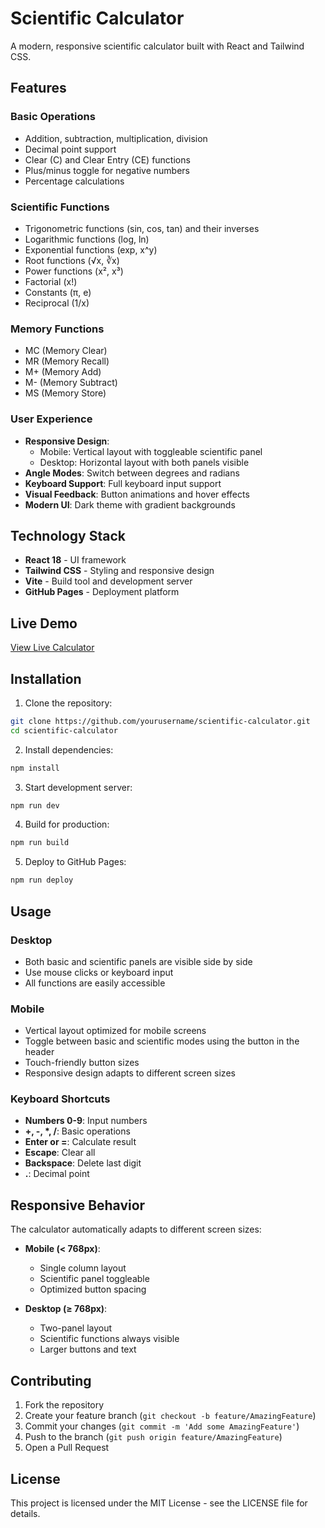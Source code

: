 # Scientific Calculator

A modern, responsive scientific calculator built with React and Tailwind CSS.

## Features

### Basic Operations
- Addition, subtraction, multiplication, division
- Decimal point support
- Clear (C) and Clear Entry (CE) functions
- Plus/minus toggle for negative numbers
- Percentage calculations

### Scientific Functions
- Trigonometric functions (sin, cos, tan) and their inverses
- Logarithmic functions (log, ln)
- Exponential functions (exp, x^y)
- Root functions (√x, ∛x)
- Power functions (x², x³)
- Factorial (x!)
- Constants (π, e)
- Reciprocal (1/x)

### Memory Functions
- MC (Memory Clear)
- MR (Memory Recall)
- M+ (Memory Add)
- M- (Memory Subtract)
- MS (Memory Store)

### User Experience
- **Responsive Design**: 
  - Mobile: Vertical layout with toggleable scientific panel
  - Desktop: Horizontal layout with both panels visible
- **Angle Modes**: Switch between degrees and radians
- **Keyboard Support**: Full keyboard input support
- **Visual Feedback**: Button animations and hover effects
- **Modern UI**: Dark theme with gradient backgrounds

## Technology Stack

- **React 18** - UI framework
- **Tailwind CSS** - Styling and responsive design
- **Vite** - Build tool and development server
- **GitHub Pages** - Deployment platform

## Live Demo

[View Live Calculator](https://yourusername.github.io/scientific-calculator/)

## Installation

1. Clone the repository:
```bash
git clone https://github.com/yourusername/scientific-calculator.git
cd scientific-calculator
```

2. Install dependencies:
```bash
npm install
```

3. Start development server:
```bash
npm run dev
```

4. Build for production:
```bash
npm run build
```

5. Deploy to GitHub Pages:
```bash
npm run deploy
```

## Usage

### Desktop
- Both basic and scientific panels are visible side by side
- Use mouse clicks or keyboard input
- All functions are easily accessible

### Mobile
- Vertical layout optimized for mobile screens
- Toggle between basic and scientific modes using the button in the header
- Touch-friendly button sizes
- Responsive design adapts to different screen sizes

### Keyboard Shortcuts
- **Numbers 0-9**: Input numbers
- **+, -, *, /**: Basic operations
- **Enter or =**: Calculate result
- **Escape**: Clear all
- **Backspace**: Delete last digit
- **.**: Decimal point

## Responsive Behavior

The calculator automatically adapts to different screen sizes:

- **Mobile (< 768px)**: 
  - Single column layout
  - Scientific panel toggleable
  - Optimized button spacing
  
- **Desktop (≥ 768px)**:
  - Two-panel layout
  - Scientific functions always visible
  - Larger buttons and text

## Contributing

1. Fork the repository
2. Create your feature branch (`git checkout -b feature/AmazingFeature`)
3. Commit your changes (`git commit -m 'Add some AmazingFeature'`)
4. Push to the branch (`git push origin feature/AmazingFeature`)
5. Open a Pull Request

## License

This project is licensed under the MIT License - see the LICENSE file for details.